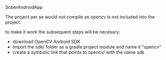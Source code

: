 SoberAndroidApp

The project per se would not compile as opencv is not included into the project.

to make it work the subsequent steps will be necesary:
- download OpenCV Android SDK
- import the sdk/ folder as a gradle project module and name it "opencv"
- create a symbolic link that points to opencv/ with the name sdk
